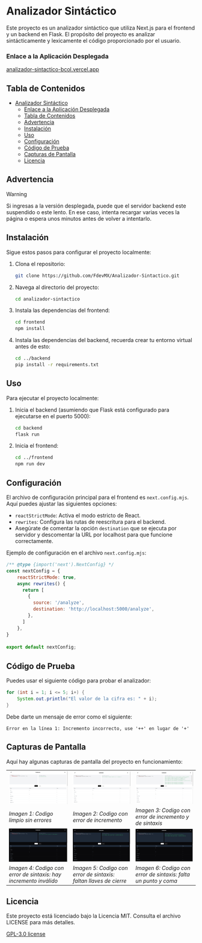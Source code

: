 # Analizador Sintáctico

Este proyecto es un analizador sintáctico que utiliza Next.js para el frontend y un backend en Flask. El propósito del proyecto es analizar sintácticamente y lexicamente el código proporcionado por el usuario.

### Enlace a la Aplicación Desplegada
<a href="https://analizador-sintactico-bcol.vercel.app" target="_blank">analizador-sintactico-bcol.vercel.app</a>

## Tabla de Contenidos

- [Analizador Sintáctico](#analizador-sintáctico)
    - [Enlace a la Aplicación Desplegada](#enlace-a-la-aplicación-desplegada)
  - [Tabla de Contenidos](#tabla-de-contenidos)
  - [Advertencia](#advertencia)
  - [Instalación](#instalación)
  - [Uso](#uso)
  - [Configuración](#configuración)
  - [Código de Prueba](#código-de-prueba)
  - [Capturas de Pantalla](#capturas-de-pantalla)
  - [Licencia](#licencia)

## Advertencia
> [!WARNING]  
> Si ingresas a la versión desplegada, puede que el servidor backend este suspendido o este lento. En ese caso, intenta recargar varias veces la página o espera unos minutos antes de volver a intentarlo.


## Instalación

Sigue estos pasos para configurar el proyecto localmente:

1. Clona el repositorio:
    ```bash
    git clone https://github.com/FdevMX/Analizador-Sintactico.git
    ```
2. Navega al directorio del proyecto:
    ```bash
    cd analizador-sintactico
    ```
3. Instala las dependencias del frontend:
    ```bash
    cd frontend
    npm install
    ```
4. Instala las dependencias del backend, recuerda crear tu entorno virtual antes de esto:
    ```bash
    cd ../backend
    pip install -r requirements.txt
    ```

## Uso

Para ejecutar el proyecto localmente:

1. Inicia el backend (asumiendo que Flask está configurado para ejecutarse en el puerto 5000):
    ```bash
    cd backend
    flask run
    ```
2. Inicia el frontend:
    ```bash
    cd ../frontend
    npm run dev
    ```

## Configuración

El archivo de configuración principal para el frontend es `next.config.mjs`. Aquí puedes ajustar las siguientes opciones:

- `reactStrictMode`: Activa el modo estricto de React.
- `rewrites`: Configura las rutas de reescritura para el backend.
- Asegúrate de comentar la opción `destination` que se ejecuta por servidor y descomentar la URL por localhost para que funcione correctamente.

Ejemplo de configuración en el archivo `next.config.mjs`:
```javascript
/** @type {import('next').NextConfig} */
const nextConfig = {
    reactStrictMode: true,
    async rewrites() {
      return [
        {
          source: '/analyze',
          destination: 'http://localhost:5000/analyze',
        },
      ]
    },
}
  
export default nextConfig;
```

## Código de Prueba

Puedes usar el siguiente código para probar el analizador:

```java
for (int i = 1; i <= 5; i+) { 
    System.out.println("El valor de la cifra es: " + i);
}
```

Debe darte un mensaje de error como el siguiente:

```
Error en la línea 1: Incremento incorrecto, use '++' en lugar de '+'
```

## Capturas de Pantalla

Aquí hay algunas capturas de pantalla del proyecto en funcionamiento:

<table>
  <tr>
    <td><img src="./screenshots/1.png" width="300"/></td>
    <td><img src="./screenshots/2.png" width="300"/></td>
    <td><img src="./screenshots/3.png" width="300"/></td>
  </tr>
  <tr>
    <td><em>Imagen 1: Codigo limpio sin errores</em></td>
    <td><em>Imagen 2: Codigo con error de incremento</em></td>
    <td><em>Imagen 3: Codigo con error de incremento y de sintaxis</em></td>
  </tr>
  <tr>
    <td><img src="./screenshots/4.png" width="300"/></td>
    <td><img src="./screenshots/5.png" width="300"/></td>
    <td><img src="./screenshots/6.png" width="300"/></td>
  </tr>
  <tr>
    <td><em>Imagen 4: Codigo con error de sintaxis: hay incremento inválido</em></td>
    <td><em>Imagen 5: Codigo con error de sintaxis: faltan llaves de cierre</em></td>
    <td><em>Imagen 6: Codigo con error de sintaxis: falta un punto y coma</em></td>
  </tr>
</table>


## Licencia

Este proyecto está licenciado bajo la Licencia MIT. Consulta el archivo LICENSE para más detalles.

[GPL-3.0 license](https://choosealicense.com/licenses/gpl-3.0/)

